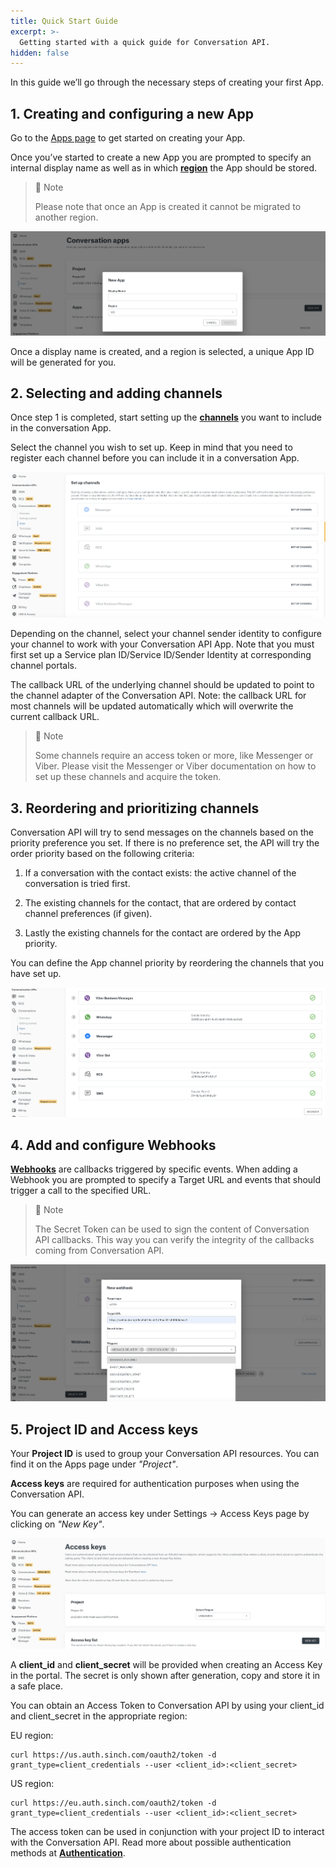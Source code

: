 ```yaml
---
title: Quick Start Guide
excerpt: >-
  Getting started with a quick guide for Conversation API.
hidden: false
---
```


In this guide we’ll go through the necessary steps of creating your first App.

## 1. Creating and configuring a new App

Go to the [Apps page](https://dashboard.sinch.com/convapi/apps) to get started on creating your App.
 
Once you’ve started to create a new App you are prompted to specify an internal display name as well as in which [**region**](doc:conversation#regions) the App should be stored. 

> 📘 Note
>
> Please note that once an App is created it cannot be migrated to another region.

![New App](images/dashboard/dashboard_new_app.png)

Once a display name is created, and a region is selected, a unique App ID will be generated for you.

## 2. Selecting and adding channels

Once step 1 is completed, start setting up the [**channels**](doc:conversation#supported-channels) you want to include in the conversation App.

Select the channel you wish to set up. Keep in mind that you need to register each channel before you can include it in a conversation App.

![New Channel](images/dashboard/dashboard_add_channels.png)

Depending on the channel, select your channel sender identity to configure your channel to work with your Conversation API App. Note that you must first set up a Service plan ID/Service ID/Sender Identity at corresponding channel portals.

The callback URL of the underlying channel should be updated to point to the channel adapter of the Conversation API. Note: the callback URL for most channels will be updated automatically which will overwrite the current callback URL.

> 📘 Note
>
> Some channels require an access token or more, like Messenger or Viber. Please visit the Messenger or Viber documentation on how to set up these channels and acquire the token.

## 3. Reordering and prioritizing channels

Conversation API will try to send messages on the channels based on the priority preference you set. If there is no preference set, the API will try the order priority based on the following criteria: 

1. If a conversation with the contact exists: the active channel of the conversation is tried first.

2. The existing channels for the contact, that are ordered by contact channel preferences (if given).

3. Lastly the existing channels for the contact are ordered by the App priority.

You can define the App channel priority by reordering the channels that you have set up.

![Channels](images/dashboard/dashboard_quick_guide_channel_prio.png)

## 4. Add and configure Webhooks

[**Webhooks**](doc:conversation#webhook) are callbacks triggered by specific events. When adding a Webhook you are prompted to specify a Target URL and events that should trigger a call to the specified URL.

> 📘 Note
>
> The Secret Token can be used to sign the content of Conversation API callbacks. This way you can verify the integrity of the callbacks coming from Conversation API.

![Webhooks](images/dashboard/dashboard_quick_guide_webhooks.png)

## 5. Project ID and Access keys

Your **Project ID** is used to group your Conversation API resources. You can find it on the Apps page under *"Project"*.

**Access keys** are required for authentication purposes when using the Conversation API.

You can generate an access key under Settings -> Access Keys page by clicking on *"New Key"*.

![Access Keys](images/dashboard/dashboard_access_keys.png)

A **client_id** and **client_secret** will be provided when creating an Access Key in the portal. The secret is only shown after generation, copy and store it in a safe place. 

You can obtain an Access Token to Conversation API by using your client_id and client_secret in the appropriate region:

EU region:

```
curl https://us.auth.sinch.com/oauth2/token -d grant_type=client_credentials --user <client_id>:<client_secret>
```

US region:

```
curl https://eu.auth.sinch.com/oauth2/token -d grant_type=client_credentials --user <client_id>:<client_secret>
```

The access token can be used in conjunction with your project ID to interact with the Conversation API. Read more about possible authentication methods at [**Authentication**](doc:conversation#authentication).

